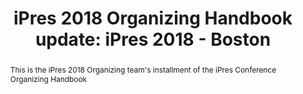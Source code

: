 ---
abstract: This is the iPres 2018 Organizing team's installment of the iPres Conference
  Organizing Handbook
creators:
- McGovern, Nance
date: null
document_url: https://services.phaidra.univie.ac.at/api/object/o:923680/download
grand_parent: iPRES
institutions:
- University of Vienna
keywords:
- boston
landing_page_url: https://phaidra.univie.ac.at/o:923680
language: eng
layout: publication
license: CC BY 4.0 International
notes_url: null
parent: iPRES 2018
presentation_url: null
size: 291853
source_name: iPRES
title: 'iPres 2018 Organizing Handbook update: iPres 2018 - Boston'
type: paper
year: 2018
---